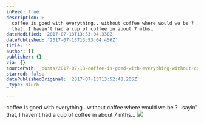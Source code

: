 ```yaml
---
inFeed: true
description: >-
  coffee is goed with everything.. without coffee where would we be ? ..sayin’
  that, I haven’t had a cup of coffee in about 7 mths… 
dateModified: '2017-07-13T13:53:04.330Z'
datePublished: '2017-07-13T13:53:04.456Z'
title: ''
author: []
publisher: {}
via: {}
sourcePath: _posts/2017-07-13-coffee-is-goed-with-everything-without-coffee-where-would.md
starred: false
datePublishedOriginal: '2017-07-13T13:52:48.205Z'
_type: Blurb

---
```

coffee is goed with everything.. without coffee where would we be ? ..sayin' that, I haven't had a cup of coffee in about 7 mths... ![](https://the-grid-user-content.s3-us-west-2.amazonaws.com/e06bca7f-a4d7-44e2-82c4-32e4a6316dc7.png)